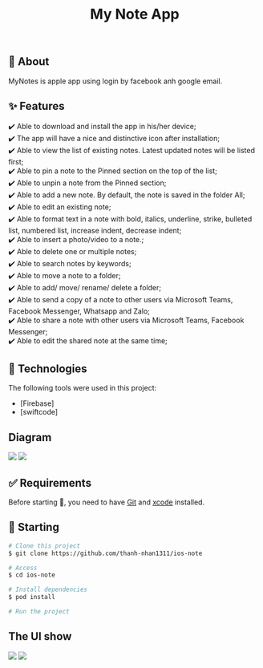 <div align="center" id="top"> 

  &#xa0;
</div>

<h1 align="center"> My Note App </h1>
<br>

## :dart: About ##

MyNotes is apple app using login by facebook anh google email. 

## :sparkles: Features ##

:heavy_check_mark: Able to download and install the app in his/her device;\
:heavy_check_mark: The app will have a nice and distinctive icon after installation;\
:heavy_check_mark: Able to view the list of existing notes. Latest updated notes will be listed first;\
:heavy_check_mark: Able to pin a note to the Pinned section on the top of the list;\
:heavy_check_mark: Able to unpin a note from the Pinned section;\
:heavy_check_mark: Able to add a new note. By default, the note is saved in the folder All;\
:heavy_check_mark: Able to edit an existing note;\
:heavy_check_mark: Able to format text in a note with bold, italics, underline, strike, bulleted list, numbered list, increase indent, decrease indent;\
:heavy_check_mark: Able to insert a photo/video to a note.;\
:heavy_check_mark: Able to delete one or multiple notes;\
:heavy_check_mark: Able to search notes by keywords;\
:heavy_check_mark: Able to move a note to a folder;\
:heavy_check_mark: Able to add/ move/ rename/ delete a folder;\
:heavy_check_mark: Able to send a copy of a note to other users via Microsoft Teams, Facebook Messenger, Whatsapp and Zalo;\
:heavy_check_mark: Able to share a note with other users via Microsoft Teams, Facebook Messenger;\
:heavy_check_mark: Able to edit the shared note at the same time;
## :rocket: Technologies ##

The following tools were used in this project:

- [Firebase]
- [swiftcode]

## Diagram ##
<img src ="user-diagram.png">
<img src ="package-diagram.png">

## :white_check_mark: Requirements ##

Before starting :checkered_flag:, you need to have [Git](https://git-scm.com) and [xcode](https://apps.apple.com/us/app/xcode/id497799835?mt=12) installed.

## :checkered_flag: Starting ##

```bash
# Clone this project
$ git clone https://github.com/thanh-nhan1311/ios-note

# Access
$ cd ios-note

# Install dependencies
$ pod install 

# Run the project
```
## The UI show ##

<img src = "1.png" >
<img src = "2.png" >